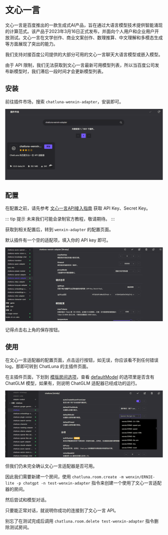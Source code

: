 # 文心一言

文心一言是百度推出的一款生成式AI产品，旨在通过大语言模型技术提供智能涌现的计算范式。该产品于2023年3月16日正式发布，并面向个人用户和企业用户开放测试。文心一言在文学创作、商业文案创作、数理推算、中文理解和多模态生成等方面展现了突出的能力。

我们支持对接百度公司提供的大部分可用的文心一言聊天大语言模型或嵌入模型。

由于 API 限制，我们无法获取到文心一言最新可用模型列表，所以当百度公司发布新模型时，我们滞后一段时间才会更新模型列表。

## 安装

前往插件市场，搜索 `chatluna-wenxin-adapter`，安装即可。

![wenxin](../../public/images/image-4.png)

## 配置

在配置之前，请先参考 [文心一言API接入指南](https://developer.baidu.com/article/detail.html?id=1089328) 获取 API Key、Secret Key。

::: tip 提示
未来我们可能会录制官方教程，敬请期待。
:::

获取到相关配置后，转到 `wenxin-adapter` 的配置页面。

默认插件有一个空的适配项，填入你的 API key 即可。

![alt text](../../public/images/image-6.png)

记得点击右上角的保存按钮。

## 使用

在文心一言适配器的配置页面，点击运行按钮，如无误，你应该看不到任何错误 log，那即可转到 ChatLuna 的主插件页面。

在主插件页面，下划到 [模版房间选项](../useful-configurations.md#模版房间选项)，查看 [defaultModel](../useful-configurations.md#defaultmodel) 的选项里是否含有 ChatGLM 模型，如果有，则说明 ChatGLM 适配器已经成功的运行。

![alt text](../../public/images/image-7.png)

但我们仍未完全确认文心一言适配器是否可用。

因此我们需要新建一个房间，使用 `chatluna.room.create -m wenxin/ERNIE-lite -p chatgpt -n test-wenxin-adapter` 指令来创建一个使用了文心一言适配器的房间。

然后尝试和模型对话。

只要能正常对话，就说明你成功的连接到了文心一言 API。

别忘了在测试完成后调用 `chatluna.room.delete test-wenxin-adapter` 指令删除测试房间。
